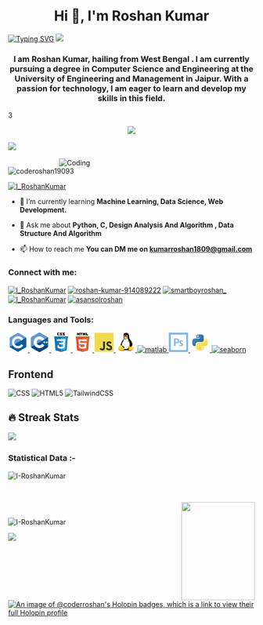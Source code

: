 
<!--[![MasterHead](https://1.bp.blogspot.com/-7A4WynwLsMw/XbBpCXG8fHI/AAAAAAAAMt4/uOa1bpLskYgrwGbllhSu2SDj_Mig8SXJQCLcBGAsYHQ/s1600/2000_600px.gif)](https://www.linkedin.com/in/aman-kumar-671a19244/)-->
<h1 align="center">Hi 👋, I'm Roshan Kumar</h1>
<a href="https://git.io/typing-svg" align="center"><img src="https://readme-typing-svg.demolab.com?font=Fira+Code&pause=1000&width=435&lines=Front+End+Developer" alt="Typing SVG" /></a>
<a href="https://www.youtube.com/watch?v=dQw4w9WgXcQ"><img src="https://user-images.githubusercontent.com/73097560/115834477-dbab4500-a447-11eb-908a-139a6edaec5c.gif"></a>
<h3 align="center">I am Roshan Kumar, hailing from West Bengal . I am currently pursuing a degree in Computer Science and Engineering at the University of Engineering and Management in Jaipur. With a passion for technology, I am eager to learn and develop my skills in this field.</h3>3
<p align="center">
   <img src="https://readme-typing-svg.herokuapp.com?color=45ffaa&size=40&width=900&height=80&lines=Welcome-to-The-World-Of-Roshan-Kumar"/>
 </p>
   
<a height="200" href="https://github.com/DenverCoder1/readme-typing-svg"><img margin-top="500px" src="https://readme-typing-svg.herokuapp.com?lines=Eat;Code;Sleep;Repeat&width=75&height=45"></a></p>


<img align="right" alt="Coding" width="400" src="https://media.giphy.com/media/u2pmTWUi0MXjyrMaVj/giphy.gif">


<p align="left"> <img src="https://komarev.com/ghpvc/?username=coderoshan18093&label=Profile%20views&color=0e75b6&style=flat" alt="coderoshan19093" /> </p>

<p align="left"> <a href="https://twitter.com/I_RoshanKumar" target="blank"><img src="https://img.shields.io/twitter/follow/I_RoshanKumar?logo=twitter&style=for-the-badge" alt="I_RoshanKumar" /></a> </p>

- 🌱 I’m currently learning **Machine Learning, Data Science, Web Development.**

- 💬 Ask me about **Python, C, Design Analysis And Algorithm , Data Structure And Algorithm**

- 📫 How to reach me **You can DM me on kumarroshan1809@gmail.com**


<h3 align="left">Connect with me:</h3>
<p align="left">
<a href="https://twitter.com/I_RoshanKumar" target="blank"><img align="center" src="https://raw.githubusercontent.com/rahuldkjain/github-profile-readme-generator/master/src/images/icons/Social/twitter.svg" alt="I_RoshanKumar" height="30" width="40" /></a>
<a href="https://www.linkedin.com/in/roshan-kumar-914089222/" target="blank"><img align="center" src="https://raw.githubusercontent.com/rahuldkjain/github-profile-readme-generator/master/src/images/icons/Social/linked-in-alt.svg" alt="roshan-kumar-914089222" height="30" width="40" /></a>
<a href="https://instagram.com/smartboyroshan_" target="blank"><img align="center" src="https://raw.githubusercontent.com/rahuldkjain/github-profile-readme-generator/master/src/images/icons/Social/instagram.svg" alt="smartboyroshan_" height="30" width="40" /></a>
<a href="https://www.hackerrank.com/I_RoshanKumar" target="blank"><img align="center" src="https://raw.githubusercontent.com/rahuldkjain/github-profile-readme-generator/master/src/images/icons/Social/hackerrank.svg" alt="I_RoshanKumar" height="30" width="40" /></a>
<a href="https://auth.geeksforgeeks.org/user/asansolroshan" target="blank"><img align="center" src="https://raw.githubusercontent.com/rahuldkjain/github-profile-readme-generator/master/src/images/icons/Social/geeks-for-geeks.svg" alt="asansolroshan" height="30" width="40" /></a>
<p align="center" margin="0" >
</p>


<h3 align="left">Languages and Tools:</h3>
<p align="left"> <a href="https://www.cprogramming.com/" target="_blank" rel="noreferrer"> <img src="https://raw.githubusercontent.com/devicons/devicon/master/icons/c/c-original.svg" alt="c" width="40" height="40"/> </a> <a href="https://www.w3schools.com/cpp/" target="_blank" rel="noreferrer"> <img src="https://raw.githubusercontent.com/devicons/devicon/master/icons/cplusplus/cplusplus-original.svg" alt="cplusplus" width="40" height="40"/> </a> <a href="https://www.w3schools.com/css/" target="_blank" rel="noreferrer"> <img src="https://raw.githubusercontent.com/devicons/devicon/master/icons/css3/css3-original-wordmark.svg" alt="css3" width="40" height="40"/> </a> <a href="https://www.w3.org/html/" target="_blank" rel="noreferrer"> <img src="https://raw.githubusercontent.com/devicons/devicon/master/icons/html5/html5-original-wordmark.svg" alt="html5" width="40" height="40"/> </a> <a href="https://developer.mozilla.org/en-US/docs/Web/JavaScript" target="_blank" rel="noreferrer"> <img src="https://raw.githubusercontent.com/devicons/devicon/master/icons/javascript/javascript-original.svg" alt="javascript" width="40" height="40"/> </a> <a href="https://www.linux.org/" target="_blank" rel="noreferrer"> <img src="https://raw.githubusercontent.com/devicons/devicon/master/icons/linux/linux-original.svg" alt="linux" width="40" height="40"/> </a> <a href="https://www.mathworks.com/" target="_blank" rel="noreferrer"> <img src="https://upload.wikimedia.org/wikipedia/commons/2/21/Matlab_Logo.png" alt="matlab" width="40" height="40"/> </a> <a href="https://www.photoshop.com/en" target="_blank" rel="noreferrer"> <img src="https://raw.githubusercontent.com/devicons/devicon/master/icons/photoshop/photoshop-line.svg" alt="photoshop" width="40" height="40"/> </a> <a href="https://www.python.org" target="_blank" rel="noreferrer"> <img src="https://raw.githubusercontent.com/devicons/devicon/master/icons/python/python-original.svg" alt="python" width="40" height="40"/> </a> <a href="https://seaborn.pydata.org/" target="_blank" rel="noreferrer"> <img src="https://seaborn.pydata.org/_images/logo-mark-lightbg.svg" alt="seaborn" width="40" height="40"/> </a> </p>

## Frontend
![CSS](https://img.shields.io/badge/css3-%231572B6.svg?style=for-the-badge&logo=css3&logoColor=white) ![HTML5](https://img.shields.io/badge/html5-%23E34F26.svg?style=for-the-badge&logo=html5&logoColor=white) ![TailwindCSS](https://img.shields.io/badge/tailwindcss-%2338B2AC.svg?style=for-the-badge&logo=tailwind-css&logoColor=white) 


## 🔥 Streak Stats
<p>
 <a height="200" href="https://github.com/DenverCoder1/readme-typing-svg"><img margin-top="500px" src="https://readme-typing-svg.herokuapp.com?lines=I_Always;Ready;To;Code&width=75&height=45"></a>
 </p>


<h3>Statistical Data :-</h3>

 
<p><img align="center"
    src="https://github-readme-stats.vercel.app/api/top-langs?username=I-Roshankumar&show_icons=true&locale=en&bg_color=0d1117&text_color=ffffff&layout=compact"
    alt="I-RoshanKumar" 
    bg_color=#808080/></p>

<br>

 <a> <img align='right' src="https://media.giphy.com/media/TEnXkcsHrP4YedChhA/giphy.gif" width="150" height="200" frameBorder="0" class="giphy-embed" allowFullScreen></img></a> 

<br>

<p><img align="center" src="https://github-readme-streak-stats.herokuapp.com/?user=I-RoshanKumar&theme=dark&background=0d1117&date_format=M%20j%5B%2C%20Y%5D" alt="I-RoshanKumar" /></p>
</p>


<!-- <p><img align="left" src="https://github-readme-streak-stats.herokuapp.com/?user=coderoshan18093&" alt="amankumarandro" /></p> -->
<!--<a align="left" ><img src="https://github-readme-streak-stats.herokuapp.com/?user=I-RoshanKumar&" alt="I-RoshanKumar"/><img align="right" src="https://github-readme-stats.vercel.app/api?username=I-RoshanKumar&show_icons=true&locale=en" alt="I-RoshanKumar" /></a>
<!-- <a><img align="right" src="https://github-readme-stats.vercel.app/api?username=amankumarandro&theme=algolia&show_icons=true&locale=en" alt="amankumarandro" /></a>
 -->
<a href="https://www.youtube.com/watch?v=dQw4w9WgXcQ"><img src="https://user-images.githubusercontent.com/73097560/115834477-dbab4500-a447-11eb-908a-139a6edaec5c.gif"></a>
 <br>
<!--<h3>Trophies :-</h3>
<p align="left"> <a href="https://github.com/I-RoshanKumar/github-profile-trophy"><img
      src="https://github-profile-trophy.vercel.app/?username=I-RoshanKumar&bg_color=0d1117&text_color=ffffff" alt="adam-pw" /></a> </p> 
 
      
<p align="left"> <a href="https://twitter.com/" target="blank"><img
      src="https://img.shields.io/twitter/follow/?logo=twitter&style=for-the-badge" alt="" /></a> </p>-->
      
[![An image of @coderroshan's Holopin badges, which is a link to view their full Holopin profile](https://holopin.me/coderroshan)](https://holopin.io/@coderroshan)
